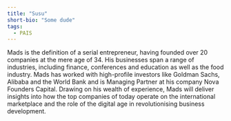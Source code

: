 ```yaml
---
title: "Susu"
short-bio: "Some dude"
tags:
  - PAIS
---
```


Mads is the definition of a serial entrepreneur, having founded over 20
companies at the mere age of 34. His businesses span a range of industries,
including finance, conferences and education as well as the food industry. Mads
has worked with high-profile investors like Goldman Sachs, Alibaba and the
World Bank and is Managing Partner at his company Nova Founders Capital.
Drawing on his wealth of experience, Mads will deliver insights into how the
top companies of today operate on the international marketplace and the role of
the digital age in revolutionising business development.
